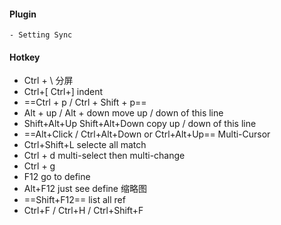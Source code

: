 #### Plugin
    - Setting Sync
#### Hotkey

- Ctrl + \   分屏
- Ctrl+[   Ctrl+]     indent
- ==Ctrl + p / Ctrl + Shift + p==
- Alt + up / Alt + down    move up / down of this line
- Shift+Alt+Up  Shift+Alt+Down    copy up / down  of this line
- ==Alt+Click / Ctrl+Alt+Down or Ctrl+Alt+Up==     Multi-Cursor
- Ctrl+Shift+L  selecte all match
- Ctrl + d   multi-select then multi-change
- Ctrl + g
- F12    go to define
- Alt+F12   just see define 缩略图
- ==Shift+F12== list all ref
- Ctrl+F / Ctrl+H / Ctrl+Shift+F
